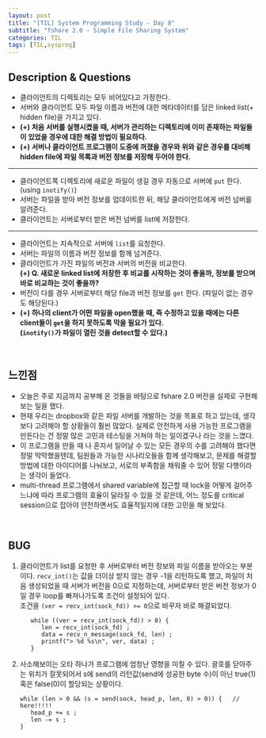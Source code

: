 ```yaml
---
layout: post
title: "[TIL] System Programming Study - Day 8"
subtitle: "fshare 2.0 - Simple File Sharing System"
categories: TIL
tags: [TIL,sysprog]
---
```


## Description & Questions

- 클라이언트의 디렉토리는 모두 비어있다고 가정한다.
- 서버와 클라이언트 모두 파일 이름과 버전에 대한 메타데이터를 담은 linked list(+ hidden file)을 가지고 있다.
- **(+) 처음 서버를 실행시켰을 때, 서버가 관리하는 디렉토리에 이미 존재하는 파일들이 있었을 경우에 대한 해결 방법이 필요하다.**
- **(+) 서버나 클라이언트 프로그램이 도중에 꺼졌을 경우와 위와 같은 경우를 대비해 hidden file에 파일 목록과 버전 정보를 저장해 두어야 한다.**

---

- 클라이언트쪽 디렉토리에 새로운 파일이 생길 경우 자동으로 서버에 `put` 한다. (using `inotify()`)
- 서버는 파일을 받아 버전 정보를 업데이트한 뒤, 해당 클라이언트에게 버전 넘버를 알려준다.
- 클라이언트는 서버로부터 받은 버전 넘버를 list에 저장한다.

---

- 클라이언트는 지속적으로 서버에 `list`를 요청한다. <br>
- 서버는 파일의 이름과 버전 정보를 함께 넘겨준다. 
- 클라이언트가 가진 파일의 버전과 서버의 버전을 비교한다. <br>
  **(+) Q. 새로운 linked list에 저장한 후 비교를 시작하는 것이 좋을까, 정보를 받으며 바로 비교하는 것이 좋을까?**
- 버전이 다를 경우 서버로부터 해당 file과 버전 정보를 `get` 한다. (파일이 없는 경우도 해당된다.)
- **(+) 하나의 client가 어떤 파일을 open했을 때, 즉 수정하고 있을 때에는 다른 client들이 `get`을 하지 못하도록 막을 필요가 있다.** <br>
  **(`inotify()`가 파일이 열린 것을 detect할 수 있다.)**


<br>

## 느낀점
- 오늘은 주로 지금까지 공부해 온 것들을 바탕으로 fshare 2.0 버전을 실제로 구현해보는 일을 했다.
- 현재 우리는 dropbox와 같은 파일 서버를 개발하는 것을 목표로 하고 있는데, 생각보다 고려해야 할 상황들이 훨씬 많았다. 실제로 안전하게 사용 가능한 프로그램을 만든다는 건 정말 많은 고민과 테스팅을 거쳐야 하는 일이겠구나 라는 것을 느꼈다.
- 이 프로그램을 만들 때 나 혼자서 일어날 수 있는 모든 경우의 수를 고려해야 했다면 정말 막막했을텐데, 팀원들과 가능한 시나리오들을 함께 생각해보고, 문제를 해결할 방법에 대한 아이디어를 나눠보고, 서로의 부족함을 채워줄 수 있어 정말 다행이라는 생각이 들었다.
- multi-thread 프로그램에서 shared variable에 접근할 때 lock을 어떻게 걸어주느냐에 따라 프로그램의 효율이 달라질 수 있을 것 같은데, 어느 정도를 critical session으로 잡아야 안전하면서도 효율적일지에 대한 고민을 해 보았다.

<br>

## BUG
1. 클라이언트가 list를 요청한 후 서버로부터 버전 정보와 파일 이름을 받아오는 부분이다. `recv_int()`는 값을 더이상 받지 않는 경우 -1을 리턴하도록 했고, 파일이 처음 생성되었을 때 서버가 버전을 0으로 지정하는데, 서버로부터 받은 버전 정보가 0일 경우 loop를 빠져나가도록 조건이 설정되어 있다. <br>조건을 `(ver = recv_int(sock_fd)) >= 0`으로 바꾸자 바로 해결되었다.
   ```
      while ((ver = recv_int(sock_fd)) > 0) {
         len = recv_int(sock_fd) ;
         data = recv_n_message(sock_fd, len) ;
         printf("> %d %s\n", ver, data) ;
      }
   ```
2. 사소해보이는 오타 하나가 프로그램에 엄청난 영향을 미칠 수 있다. 괄호를 닫아주는 위치가 잘못되어서 s에 send의 리턴값(send에 성공한 byte 수)이 아닌 true(1) 혹은 false(0)이 할당되는 상황이다.
   ```
   while (len > 0 && (s = send(sock, head_p, len, 0) > 0)) {   // here!!!!!
      head_p += s ;
      len -= s ;
   }
   ```